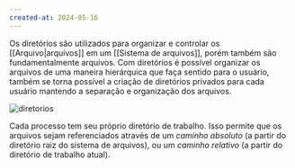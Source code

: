 ```yaml
---
created-at: 2024-05-16
---
```


Os diretórios são utilizados para organizar e controlar os [[Arquivo|arquivos]] em um [[Sistema de arquivos]], porém também são fundamentalmente arquivos. Com diretórios é possível organizar os arquivos de uma maneira hierárquica que faça sentido para o usuário, também se torna possível a criação de diretórios privados para cada usuário mantendo a separação e organização dos arquivos.

![diretorios](sistemadiretorios.png)

Cada processo tem seu próprio diretório de trabalho. Isso permite que os arquivos sejam referenciados através de um *caminho absoluto* (a partir do diretório raiz do sistema de arquivos), ou um *caminho relativo* (a partir do diretório de trabalho atual).
